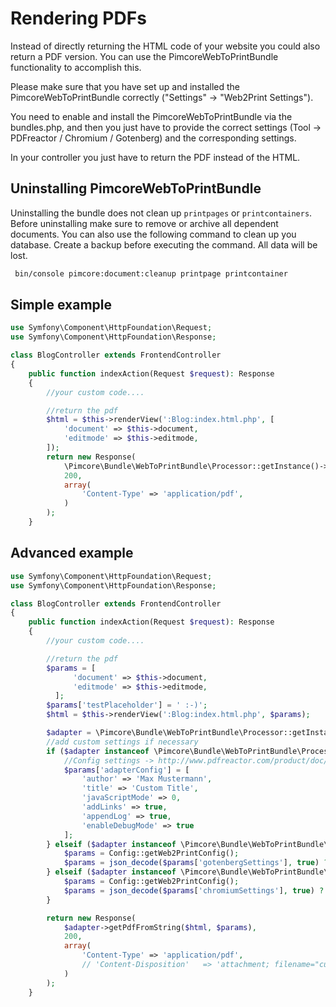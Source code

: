 # Rendering PDFs

Instead of directly returning the HTML code of your website you could also return a PDF version. 
You can use the PimcoreWebToPrintBundle functionality to accomplish this.

Please make sure that you have set up and installed the PimcoreWebToPrintBundle correctly ("Settings" -> "Web2Print Settings").

You need to enable and install the PimcoreWebToPrintBundle via the bundles.php, and then you 
just have to provide the correct settings (Tool -> PDFreactor / Chromium / Gotenberg) and the corresponding settings.

In your controller you just have to return the PDF instead of the HTML. 

## Uninstalling PimcoreWebToPrintBundle
Uninstalling the bundle does not clean up `printpages` or `printcontainers`. Before uninstalling make sure to remove or archive all dependent documents.
You can also use the following command to clean up you database. Create a backup before executing the command. All data will be lost.

```bash
 bin/console pimcore:document:cleanup printpage printcontainer
```

## Simple example

```php
use Symfony\Component\HttpFoundation\Request;
use Symfony\Component\HttpFoundation\Response;

class BlogController extends FrontendController
{
    public function indexAction(Request $request): Response
    {
        //your custom code....

        //return the pdf
        $html = $this->renderView(':Blog:index.html.php', [
            'document' => $this->document,
            'editmode' => $this->editmode,
        ]);
        return new Response(
            \Pimcore\Bundle\WebToPrintBundle\Processor::getInstance()->getPdfFromString($html),
            200,
            array(
                'Content-Type' => 'application/pdf',
            )
        );
    }
```
## Advanced example

```php
use Symfony\Component\HttpFoundation\Request;
use Symfony\Component\HttpFoundation\Response;

class BlogController extends FrontendController
{
    public function indexAction(Request $request): Response
    {
        //your custom code....

        //return the pdf
        $params = [
              'document' => $this->document,
              'editmode' => $this->editmode,
          ];
        $params['testPlaceholder'] = ' :-)';
        $html = $this->renderView(':Blog:index.html.php', $params);

        $adapter = \Pimcore\Bundle\WebToPrintBundle\Processor::getInstance();
        //add custom settings if necessary
        if ($adapter instanceof \Pimcore\Bundle\WebToPrintBundle\Processor\PdfReactor) {
            //Config settings -> http://www.pdfreactor.com/product/doc/webservice/php.html#Configuration
            $params['adapterConfig'] = [
                'author' => 'Max Mustermann',
                'title' => 'Custom Title',
                'javaScriptMode' => 0,
                'addLinks' => true,
                'appendLog' => true,
                'enableDebugMode' => true
            ];
        } elseif ($adapter instanceof \Pimcore\Bundle\WebToPrintBundle\Processor\Gotenberg) {
            $params = Config::getWeb2PrintConfig();
            $params = json_decode($params['gotenbergSettings'], true) ?: [];
        } elseif ($adapter instanceof \Pimcore\Bundle\WebToPrintBundle\Processor\Chromium) {
            $params = Config::getWeb2PrintConfig();
            $params = json_decode($params['chromiumSettings'], true) ?: [];
        }

        return new Response(
            $adapter->getPdfFromString($html, $params),
            200,
            array(
                'Content-Type' => 'application/pdf',
                // 'Content-Disposition'   => 'attachment; filename="custom-pdf.pdf"' //direct download
            )
        );
    }
```
